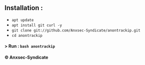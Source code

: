 ## Installation :

* `apt update`
* `apt install git curl -y`
* `git clone git://github.com/Anxsec-Syndicate/anontrackip.git`
* `cd anontrackip`

#### > Run : `bash anontrackip`
#### © Anxsec-Syndicate

